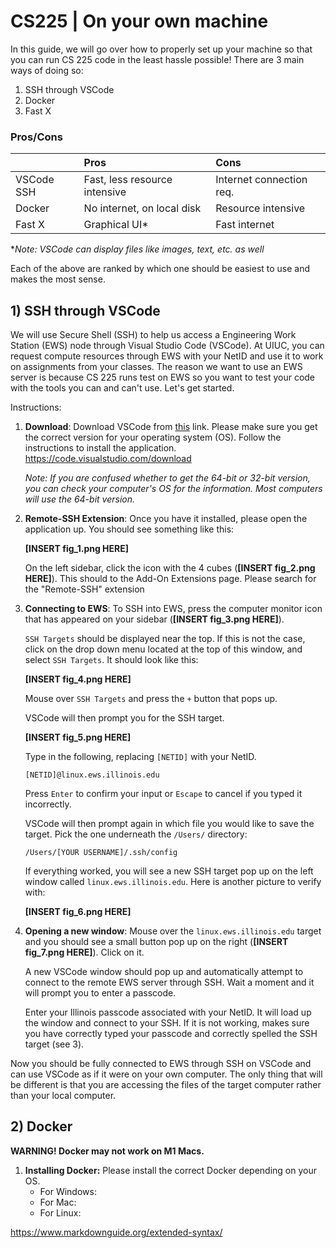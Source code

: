# CS225 | On your own machine

In this guide, we will go over how to properly set up your machine so that you can run CS 225 code in the least hassle possible! There are 3 main ways of doing so: 
1) SSH through VSCode
2) Docker
3) Fast X

### Pros/Cons
|          | Pros                 | Cons |
| :------- | :------------------- | :------------------ |
| VSCode SSH  | Fast, less resource intensive| Internet connection req.       |
| Docker      | No internet, on local disk   | Resource intensive |
| Fast X      | Graphical UI*   | Fast internet        |

**Note: VSCode can display files like images, text, etc. as well*

Each of the above are ranked by which one should be easiest to use and makes the most sense.

## 1) SSH through VSCode

We will use Secure Shell (SSH) to help us access a Engineering Work Station (EWS) node through Visual Studio Code (VSCode). At UIUC, you can request compute resources through EWS with your NetID and use it to work on assignments from your classes. The reason we want to use an EWS server is because CS 225 runs test on EWS so you want to test your code with the tools you can and can't use. Let's get started.

Instructions:
1. **Download**: Download VSCode from [this](https://code.visualstudio.com/download) link. Please make sure you get the correct version for your operating system (OS). Follow the instructions to install the application.
https://code.visualstudio.com/download

    *Note: If you are confused whether to get the 64-bit or 32-bit version, you can check your computer's OS for the information. Most computers will use the 64-bit version.*


2. **Remote-SSH Extension**: Once you have it installed, please open the application up. You should see something like this:

    **[INSERT fig_1.png HERE]**

    On the left sidebar, click the icon with the 4 cubes (**[INSERT fig_2.png HERE]**). This should to the Add-On Extensions page. Please search for the "Remote-SSH" extension 

3. **Connecting to EWS**: To SSH into EWS, press the computer monitor icon that has appeared on your sidebar (**[INSERT fig_3.png HERE]**). 

    `SSH Targets` should be displayed near the top. If this is not the case, click on the drop down menu located at the top of this window, and select `SSH Targets`. It should look like this:

    **[INSERT fig_4.png HERE]**

    Mouse over `SSH Targets` and press the `+` button that pops up. 

    VSCode will then prompt you for the SSH target. 
    
    **[INSERT fig_5.png HERE]**
    
    Type in the following, replacing `[NETID]` with your NetID.

    
    ```
    [NETID]@linux.ews.illinois.edu
    ```

    Press `Enter` to confirm your input or `Escape` to cancel if you typed it incorrectly.

    VSCode will then prompt again in which file you would like to save the target. Pick the one underneath the `/Users/` directory:

    ```
    /Users/[YOUR USERNAME]/.ssh/config
    ```

    If everything worked, you will see a new SSH target pop up on the left window called `linux.ews.illinois.edu`. Here is another picture to verify with:

    **[INSERT fig_6.png HERE]**

4. **Opening a new window**: Mouse over the `linux.ews.illinois.edu` target and you should see a small button pop up on the right (**[INSERT fig_7.png HERE]**). Click on it.

    A new VSCode window should pop up and automatically attempt to connect to the remote EWS server through SSH. Wait a moment and it will prompt you to enter a passcode. 
    
    Enter your Illinois passcode associated with your NetID. It will load up the window and connect to your SSH. If it is not working, makes sure you have correctly typed your passcode and correctly spelled the SSH target (see 3).

Now you should be fully connected to EWS through SSH on VSCode and can use VSCode as if it were on your own computer. The only thing that will be different is that you are accessing the files of the target computer rather than your local computer.

## 2) Docker
**WARNING! Docker may not work on M1 Macs.**

1) **Installing Docker:** Please install the correct Docker depending on your OS.
    - For Windows:
    - For Mac:
    - For Linux: 














https://www.markdownguide.org/extended-syntax/